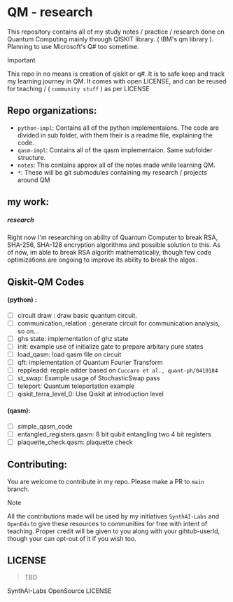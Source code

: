 # QM - research

This repository contains all of my study notes / practice / research done on Quantum Computing mainly through QISKIT library. ( IBM's qm library ). Planning to use Microsoft's Q# too sometime.

> [!IMPORTANT]
> This repo in no means is creation of qiskit or q#. It is to safe keep and track my learning journey in QM. It comes with open LICENSE, and can be reused for teaching / ( `community stuff` ) as per LICENSE

## Repo organizations: 

- `python-impl`: Contains all of the python implementaions. The code are divided in sub folder, with them their is a readme file, explaining the code.
- `qasm-impl`: Contains all of the qasm implementaion. Same subfolder structure.
- `notes`: This contains approx all of the notes made while learning QM.
- `*`: These will be git submodules containing my research / projects around QM

## my work:

##### research

Right now I'm researching on ability of Quantum Computer to break RSA, SHA-256, SHA-128 encryption algorithms and possible solution to this. As of now, im able to break RSA algorith mathematically, though few code optimizations are ongoing to improve its ability to break the algos.

## Qiskit-QM Codes 

#### (python) : 

- [ ] circuit draw : draw basic quantum circuit.
- [ ] communication_relation : generate circuit for communication analysis, so on...
- [ ] ghs state: implementation of ghz state
- [ ] init: example use of initialize gate to prepare arbitary pure states
- [ ] load_qasm: load qasm file on circuit
- [ ] qft: implementation of Quantum Fourier Transform
- [ ] reppleadd: repple adder based on `Cuccaro et al., quant-ph/0410184`
- [ ] st_swap: Example usage of StochasticSwap pass
- [ ] teleport: Quantum teleportation example
- [ ] qiskit_terra_level_0: Use Qiskit at introduction level

#### (qasm): 

- [ ] simple_qasm_code
- [ ] entangled_registers.qasm: 8 bit qubit entangling two 4 bit registers
- [ ] plaquette_check.qasm: plaquette check

## Contributing: 

You are welcome to contribute in my repo. Please make a PR to `main` branch.

> [!NOTE]
> All the contributions made will be used by my initiatives `SynthAI-Labs` and `OpenEdu` to give these resources to communities for free with intent of teaching. Proper credit will be given to you along with your gihtub-userId, though your can opt-out of it if you wish too.

## LICENSE

> TBD

SynthAI-Labs OpenSource LICENSE
